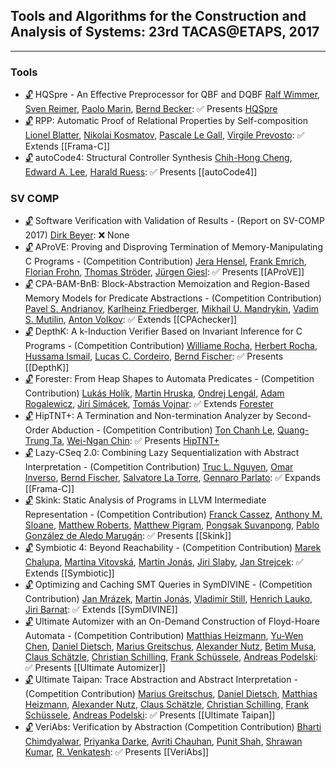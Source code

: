 ## Tools and Algorithms for the Construction and Analysis of Systems: 23rd TACAS@ETAPS, 2017
---
### Tools
-	[🔓](https://doi.org/10.1007/978-3-662-54577-5_21) HQSpre - An Effective Preprocessor for QBF and DQBF
	[Ralf Wimmer](https://dblp.org/pid/80/5500.html), [Sven Reimer](https://dblp.org/pid/03/10054.html), [Paolo Marin](https://dblp.org/pid/53/7137.html), [Bernd Becker](https://dblp.org/pid/b/BerndBecker.html):
	✅ Presents [HQSpre](../Tools/HQSpre.md)
-	[🔓](https://doi.org/10.1007/978-3-662-54577-5_22) RPP: Automatic Proof of Relational Properties by Self-composition
	[Lionel Blatter](https://dblp.org/pid/182/2042.html), [Nikolai Kosmatov](https://dblp.org/pid/98/3847.html), [Pascale Le Gall](https://dblp.org/pid/31/1845.html), [Virgile Prevosto](https://dblp.org/pid/05/1744.html):
	✅ Extends [[Frama-C]]
-	[🔓](https://doi.org/10.1007/978-3-662-54577-5_23) autoCode4: Structural Controller Synthesis
	[Chih-Hong Cheng](https://dblp.org/pid/64/3701.html), [Edward A. Lee](https://dblp.org/pid/83/846.html), [Harald Ruess](https://dblp.org/pid/28/800.html):
	✅ Presents [[autoCode4]]
### SV COMP
-	[🔓](https://doi.org/10.1007/978-3-662-54580-5_20) Software Verification with Validation of Results - (Report on SV-COMP 2017)
	[Dirk Beyer](https://dblp.org/pid/b/DirkBeyer1.html):
	❌ None
-	[🔓](https://doi.org/10.1007/978-3-662-54580-5_21) AProVE: Proving and Disproving Termination of Memory-Manipulating C Programs - (Competition Contribution)
	[Jera Hensel](https://dblp.org/pid/147/5964.html), [Frank Emrich](https://dblp.org/pid/197/9599.html), [Florian Frohn](https://dblp.org/pid/147/6083.html), [Thomas Ströder](https://dblp.org/pid/53/7442.html), [Jürgen Giesl](https://dblp.org/pid/g/JurgenGiesl.html):
	✅ Presents [[AProVE]]
-	[🔓](https://doi.org/10.1007/978-3-662-54580-5_22) CPA-BAM-BnB: Block-Abstraction Memoization and Region-Based Memory Models for Predicate Abstractions - (Competition Contribution)
	[Pavel S. Andrianov](https://dblp.org/pid/197/9537.html), [Karlheinz Friedberger](https://dblp.org/pid/130/3897.html), [Mikhail U. Mandrykin](https://dblp.org/pid/44/11109.html), [Vadim S. Mutilin](https://dblp.org/pid/76/7124.html), [Anton Volkov](https://dblp.org/pid/197/9572.html):
	✅ Extends [[CPAchecker]]
-	[🔓](https://doi.org/10.1007/978-3-662-54580-5_23) DepthK: A k-Induction Verifier Based on Invariant Inference for C Programs - (Competition Contribution)
	[Williame Rocha](https://dblp.org/pid/197/9563.html), [Herbert Rocha](https://dblp.org/pid/116/5376.html), [Hussama Ismail](https://dblp.org/pid/171/6252.html), [Lucas C. Cordeiro](https://dblp.org/pid/42/4311.html), [Bernd Fischer](https://dblp.org/pid/27/3809-2.html):
	✅ Presents [[DepthK]]
-	[🔓](https://doi.org/10.1007/978-3-662-54580-5_24) Forester: From Heap Shapes to Automata Predicates - (Competition Contribution)
	[Lukás Holík](https://dblp.org/pid/64/6177.html), [Martin Hruska](https://dblp.org/pid/15/7989.html), [Ondrej Lengál](https://dblp.org/pid/47/7646.html), [Adam Rogalewicz](https://dblp.org/pid/87/2946.html), [Jirí Simácek](https://dblp.org/pid/10/9861.html), [Tomás Vojnar](https://dblp.org/pid/51/533.html):
	✅ Extends [Forester](../Tools/Forester.md)
-	[🔓](https://doi.org/10.1007/978-3-662-54580-5_25) HipTNT+: A Termination and Non-termination Analyzer by Second-Order Abduction - (Competition Contribution)
	[Ton Chanh Le](https://dblp.org/pid/135/6224.html), [Quang-Trung Ta](https://dblp.org/pid/134/3046.html), [Wei-Ngan Chin](https://dblp.org/pid/c/WeiNganChin.html):
	✅ Presents [HipTNT+](../Tools/HipTNT+.md)
-	[🔓](https://doi.org/10.1007/978-3-662-54580-5_26) Lazy-CSeq 2.0: Combining Lazy Sequentialization with Abstract Interpretation - (Competition Contribution)
	[Truc L. Nguyen](https://dblp.org/pid/147/4379.html), [Omar Inverso](https://dblp.org/pid/125/8727.html), [Bernd Fischer](https://dblp.org/pid/27/3809-2.html), [Salvatore La Torre](https://dblp.org/pid/33/5041.html), [Gennaro Parlato](https://dblp.org/pid/11/1029.html):
	✅ Expands [[Frama-C]]
-	[🔓](https://doi.org/10.1007/978-3-662-54580-5_27) Skink: Static Analysis of Programs in LLVM Intermediate Representation - (Competition Contribution)
	[Franck Cassez](https://dblp.org/pid/99/622.html), [Anthony M. Sloane](https://dblp.org/pid/s/AnthonyMSloane.html), [Matthew Roberts](https://dblp.org/pid/55/11342.html), [Matthew Pigram](https://dblp.org/pid/197/9600.html), [Pongsak Suvanpong](https://dblp.org/pid/197/9534.html), [Pablo González de Aledo Marugán](https://dblp.org/pid/119/4480.html):
	✅ Presents [[Skink]]
-	[🔓](https://doi.org/10.1007/978-3-662-54580-5_28) Symbiotic 4: Beyond Reachability - (Competition Contribution)
	[Marek Chalupa](https://dblp.org/pid/178/3862.html), [Martina Vitovská](https://dblp.org/pid/178/3812.html), [Martin Jonás](https://dblp.org/pid/178/4046.html), [Jiri Slaby](https://dblp.org/pid/11/9867.html), [Jan Strejcek](https://dblp.org/pid/37/1716.html):
	✅ Extends [[Symbiotic]]
-	[🔓](https://doi.org/10.1007/978-3-662-54580-5_29) Optimizing and Caching SMT Queries in SymDIVINE - (Competition Contribution)
	[Jan Mrázek](https://dblp.org/pid/72/2840.html), [Martin Jonás](https://dblp.org/pid/178/4046.html), [Vladimír Still](https://dblp.org/pid/132/1780.html), [Henrich Lauko](https://dblp.org/pid/178/2897.html), [Jiri Barnat](https://dblp.org/pid/b/JiriBarnat.html):
	✅ Extends [[SymDIVINE]]
-	[🔓](https://doi.org/10.1007/978-3-662-54580-5_30) Ultimate Automizer with an On-Demand Construction of Floyd-Hoare Automata - (Competition Contribution)
	[Matthias Heizmann](https://dblp.org/pid/52/7224.html), [Yu-Wen Chen](https://dblp.org/pid/46/3473.html), [Daniel Dietsch](https://dblp.org/pid/59/9798.html), [Marius Greitschus](https://dblp.org/pid/153/2563.html), [Alexander Nutz](https://dblp.org/pid/117/2587.html), [Betim Musa](https://dblp.org/pid/143/2689.html), [Claus Schätzle](https://dblp.org/pid/178/4054.html), [Christian Schilling](https://dblp.org/pid/72/2103-1.html), [Frank Schüssele](https://dblp.org/pid/197/9556.html), [Andreas Podelski](https://dblp.org/pid/p/APodelski.html):
	✅ Presents [[Ultimate Automizer]]
-	[🔓](https://doi.org/10.1007/978-3-662-54580-5_31) Ultimate Taipan: Trace Abstraction and Abstract Interpretation - (Competition Contribution)
	[Marius Greitschus](https://dblp.org/pid/153/2563.html), [Daniel Dietsch](https://dblp.org/pid/59/9798.html), [Matthias Heizmann](https://dblp.org/pid/52/7224.html), [Alexander Nutz](https://dblp.org/pid/117/2587.html), [Claus Schätzle](https://dblp.org/pid/178/4054.html), [Christian Schilling](https://dblp.org/pid/72/2103-1.html), [Frank Schüssele](https://dblp.org/pid/197/9556.html), [Andreas Podelski](https://dblp.org/pid/p/APodelski.html):
	✅ Presents [[Ultimate Taipan]]
-	[🔓](https://doi.org/10.1007/978-3-662-54580-5_32) VeriAbs: Verification by Abstraction (Competition Contribution)
	[Bharti Chimdyalwar](https://dblp.org/pid/20/9257.html), [Priyanka Darke](https://dblp.org/pid/62/8326.html), [Avriti Chauhan](https://dblp.org/pid/162/9561.html), [Punit Shah](https://dblp.org/pid/176/3048.html), [Shrawan Kumar](https://dblp.org/pid/31/4964.html), [R. Venkatesh](https://dblp.org/pid/77/2661-1.html):
	✅ Presents [[VeriAbs]]
